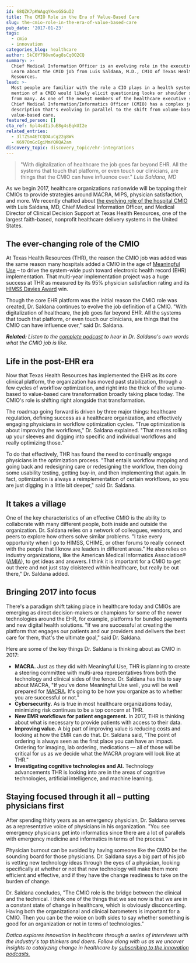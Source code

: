 ```yaml
---
id: 68QZK7pKWAgqYKwsGSGuI2
title: The CMIO Role in the Era of Value-Based Care
slug: the-cmio-role-in-the-era-of-value-based-care
pub_date: '2017-01-23'
tags:
  - cmio
  - innovation
categories_blog: healthcare
author: 5kC0Y798vm6ag8sCq0O2CQ
summary: >-
  Chief Medical Information Officer is an evolving role in the executive suite.
  Learn about the CMIO job from Luis Saldana, M.D., CMIO of Texas Health
  Resources.
lead: >-
  Most people are familiar with the role a CIO plays in a health system but the
  mention of a CMIO would likely elicit questioning looks or shoulder shrugs
  from many. As one of the newest members of the healthcare executive suite, the
  Chief Medical Information/Informatics Officer (CMIO) has a complex job
  description that's evolving in parallel to the shift from volume-based to
  value-based care.
featured_person: []
cta_ref: 6pl4sdIi3uE8g4sEqkUI2e
related_entries:
  - 3lTZSm4ETCQOAuCg22g8Wk
  - K697OmGcEgiMmYQKQA2am
discovery_topic: discovery_topic/ehr-integrations
---
```


> "With digitalization of healthcare the job goes far beyond EHR. All the systems that touch that platform, or even touch our clinicians, are things that the CMIO can have influence over." *Luis Saldana, MD*

As we begin 2017, healthcare organizations nationwide will be tapping their CMIOs to provide strategies around MACRA, MIPS, physician satisfaction, and more. We recently chatted about [the evolving role of the hospital CMIO][2] with Luis Saldana, MD, Chief Medical Information Officer, and Medical Director of Clinical Decision Support at Texas Health Resources, one of the largest faith-based, nonprofit healthcare delivery systems in the United States.

## The ever-changing role of the CMIO 

At Texas Health Resources (THR), the reason the CMIO job was added was the same reason many hospitals added a CMIO in the age of [Meaningful Use][4] – to drive the system-wide push toward electronic health record (EHR) implementation. That multi-year implementation project was a huge success at THR as measured by its 95% physician satisfaction rating and its [HIMSS Davies Award][5] win.

Though the core EHR platform was the initial reason the CMIO role was created, Dr. Saldana continues to evolve the job definition of a CMIO. "With digitalization of healthcare, the job goes far beyond EHR. All the systems that touch that platform, or even touch our clinicians, are things that the CMIO can have influence over," said Dr. Saldana.

_**Related:** Listen to the [complete podcast][2] to hear in Dr. Saldana's own words what the CMIO job is like._

## Life in the post-EHR era

Now that Texas Health Resources has implemented the EHR as its core clinical platform, the organization has moved past stabilization, through a few cycles of workflow optimization, and right into the thick of the volume-based to value-based care transformation broadly taking place today. The CMIO's role is shifting right alongside that transformation.

The roadmap going forward is driven by three major things: healthcare regulation, defining success as a healthcare organization, and effectively engaging physicians in workflow optimization cycles. "True optimization is about improving the workflows," Dr. Saldana explained. "That means rolling up your sleeves and digging into specific and individual workflows and really optimizing those."

To do that effectively, THR has found the need to continually engage physicians in the optimization process. "That entails workflow mapping and going back and redesigning care or redesigning the workflow, then doing some usability testing, getting buy-in, and then implementing that again. In fact, optimization is always a reimplementation of certain workflows, so you are just digging in a little bit deeper," said Dr. Saldana.

## It takes a village

One of the key characteristics of an effective CMIO is the ability to collaborate with many different people, both inside and outside the organization. Dr. Saldana relies on a network of colleagues, vendors, and peers to explore how others solve similar problems. "I take every opportunity when I go to HIMSS, CHIME, or other forums to really connect with the people that I know are leaders in different areas." He also relies on industry organizations, like the American Medical Informatics Association® ([AMIA][6]), to get ideas and answers. I think it is important for a CMIO to get out there and not just stay cloistered within healthcare, but really be out there," Dr. Saldana added.

## Bringing 2017 into focus

There's a paradigm shift taking place in healthcare today and CMIOs are emerging as direct decision-makers or champions for some of the newer technologies around the EHR, for example, platforms for bundled payments and new digital health solutions. "If we are successful at creating the platform that engages our patients and our providers and delivers the best care for them, that's the ultimate goal," said Dr. Saldana.

Here are some of the key things Dr. Saldana is thinking about as CMIO in 2017:

* **MACRA.** Just as they did with Meaningful Use, THR is planning to create a steering committee with multi-area representatives from both the technology and clinical sides of the fence. Dr. Saldana has this to say about MACRA, "If you've done Meaningful Use well, you will be well prepared for [MACRA][7]. It's going to be how you organize as to whether you are successful or not."
* **Cybersecurity.** As is true in most healthcare organizations today, minimizing risk continues to be a top concern at THR.
* **New EMR workflows for patient engagement.** In 2017, THR is thinking about what is necessary to provide patients with access to their data.
* **Improving value.** A big part of improving value is reducing costs and looking at how the EMR can do that. Dr. Saldana said, "The point of ordering is always seen as the first place you can have an impact. Ordering for imaging, lab ordering, medications — all of those will be critical for us as we decide what the MACRA program will look like at THR."
* **Investigating cognitive technologies and AI.** Technology advancements THR is looking into are in the areas of cognitive technologies, artificial intelligence, and machine learning.

## Staying focused through it all – putting physicians first

After spending thirty years as an emergency physician, Dr. Saldana serves as a representative voice of physicians in his organization. "You see emergency physicians get into informatics since there are a lot of parallels with emergency medicine and informatics in terms of the process."

Physician burnout can be avoided by having someone like the CMIO be the sounding board for those physicians. Dr. Saldana says a big part of his job is vetting new technology ideas through the eyes of a physician, looking specifically at whether or not that new technology will make them more efficient and effective, and if they have the change readiness to take on the burden of change.

Dr. Saldana concludes, "The CMIO role is the bridge between the clinical and the technical. I think one of the things that we see now is that we are in a constant state of change in healthcare, which is obviously disconcerting. Having both the organizational and clinical barometers is important for a CMIO. Then you can be the voice on both sides to say whether something is good for an organization or not in terms of technologies."

_Datica explores innovation in healthcare through a series of interviews with the industry's top thinkers and doers. Follow along with us as we uncover insights to catalyzing change in healthcare by [subscribing to the innovation podcasts.][8]_

[2]: https://datica.com/innovation/luis-saldana/
[4]: https://datica.com/blog/2014-predictions-meaningful-use-continues-to-challenge-it-departments/
[5]: http://www.himss.org/texas-health-resources-davies-enterpriseorganizational-award
[6]: https://www.amia.org/
[7]: https://datica.com/academy/macra-and-mips-explanation/
[8]: https://datica.com/innovation/
  